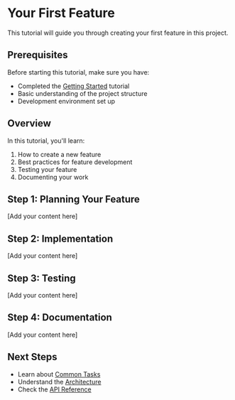 # Your First Feature

This tutorial will guide you through creating your first feature in this project.

## Prerequisites

Before starting this tutorial, make sure you have:

- Completed the [Getting Started](./getting-started.md) tutorial
- Basic understanding of the project structure
- Development environment set up

## Overview

In this tutorial, you'll learn:

1. How to create a new feature
2. Best practices for feature development
3. Testing your feature
4. Documenting your work

## Step 1: Planning Your Feature

[Add your content here]

## Step 2: Implementation

[Add your content here]

## Step 3: Testing

[Add your content here]

## Step 4: Documentation

[Add your content here]

## Next Steps

- Learn about [Common Tasks](/how-to/common-tasks)
- Understand the [Architecture](/explanation/architecture)
- Check the [API Reference](/reference/api)